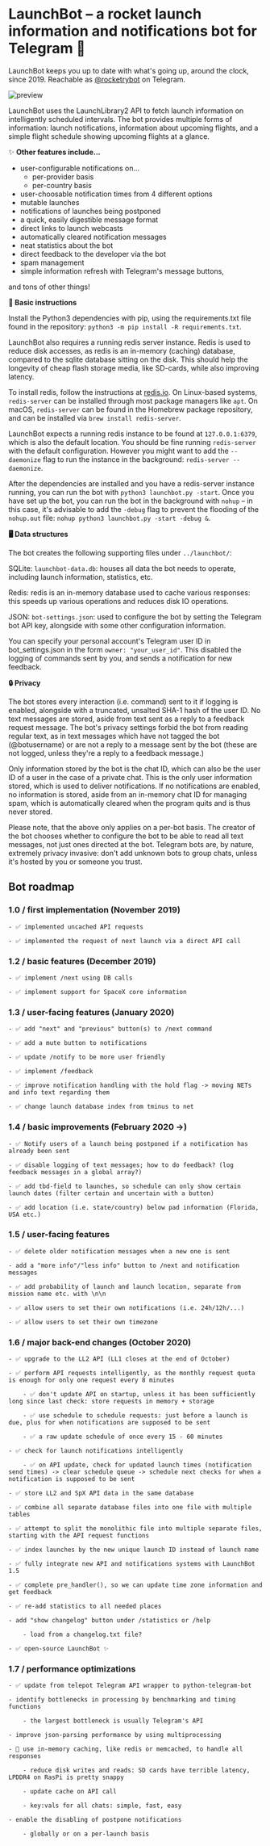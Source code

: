 # LaunchBot – a rocket launch information and notifications bot for Telegram 🚀
LaunchBot keeps you up to date with what's going up, around the clock, since 2019. Reachable as [@rocketrybot](https://t.me/rocketrybot) on Telegram.

![preview](lb-logo.png)

LaunchBot uses the LaunchLibrary2 API to fetch launch information on intelligently scheduled intervals. The bot provides multiple forms of information: launch notifications, information about upcoming flights, and a simple flight schedule showing upcoming flights at a glance. 

✨ **Other features include...**
- user-configurable notifications on...
	- per-provider basis
	- per-country basis
- user-choosable notification times from 4 different options
- mutable launches
- notifications of launches being postponed
- a quick, easily digestible message format
- direct links to launch webcasts
- automatically cleared notification messages
- neat statistics about the bot
- direct feedback to the developer via the bot
- spam management
- simple information refresh with Telegram's message buttons,

and tons of other things!

**📃 Basic instructions**

Install the Python3 dependencies with pip, using the requirements.txt file found in the repository: `python3 -m pip install -R requirements.txt`.

LaunchBot also requires a running redis server instance. Redis is used to reduce disk accesses, as redis is an in-memory (caching) database, compared to the sqlite database sitting on the disk. This should help the longevity of cheap flash storage media, like SD-cards, while also improving latency.

To install redis, follow the instructions at [redis.io](https://redis.io/download). On Linux-based systems, `redis-server` can be installed through most package managers like `apt`. On macOS, `redis-server` can be found in the Homebrew package repository, and can be installed via `brew install redis-server`.

LaunchBot expects a running redis instance to be found at `127.0.0.1:6379`, which is also the default location. You should be fine running `redis-server` with the default configuration. However you might want to add the `--daemonize` flag to run the instance in the background: `redis-server --daemonize`.

After the dependencies are installed and you have a redis-server instance running, you can run the bot with `python3 launchbot.py -start`. Once you have set up the bot, you can run the bot in the background with `nohup` – in this case, it's advisable to add the `-debug` flag to prevent the flooding of the `nohup.out` file: `nohup python3 launchbot.py -start -debug &`.

**🖥 Data structures**

The bot creates the following supporting files under `../launchbot/`:

SQLite: `launchbot-data.db`: houses all data the bot needs to operate, including launch information, statistics, etc.

Redis: redis is an in-memory database used to cache various responses: this speeds up various operations and reduces disk IO operations.

JSON: `bot-settings.json`: used to configure the bot by setting the Telegram bot API key, alongside with some other configuration information.

You can specify your personal account's Telegram user ID in bot_settings.json in the form `owner: "your_user_id"`. This disabled the logging of commands sent by you, and sends a notification for new feedback.

**🔒 Privacy**

The bot stores every interaction (i.e. command) sent to it if logging is enabled, alongside with a truncated, unsalted SHA-1 hash of the user ID. No text messages are stored, aside from text sent as a reply to a feedback request message. The bot's privacy settings forbid the bot from reading regular text, as in text messages which have not tagged the bot (@botusername) or are not a reply to a message sent by the bot (these are not logged, unless they're a reply to a feedback message.)

Only information stored by the bot is the chat ID, which can also be the user ID of a user in the case of a private chat. This is the only user information stored, which is used to deliver notifications. If no notifications are enabled, no information is stored, aside from an in-memory chat ID for managing spam, which is automatically cleared when the program quits and is thus never stored.

Please note, that the above only applies on a per-bot basis. The creator of the bot chooses whether to configure the bot to be able to read all text messages, not just ones directed at the bot. Telegram bots are, by nature, extremely privacy invasive: don't add unknown bots to group chats, unless it's hosted by you or someone you trust.

## **Bot roadmap**

### 1.0 / first implementation (November 2019)

	- ✅ implemented uncached API requests
	
	- ✅ implemented the request of next launch via a direct API call

### 1.2 / basic features (December 2019)

	- ✅ implement /next using DB calls
	
	- ✅ implement support for SpaceX core information

### 1.3 / user-facing features (January 2020)
	
	- ✅ add "next" and "previous" button(s) to /next command
	
	- ✅ add a mute button to notifications
	
	- ✅ update /notify to be more user friendly
	
	- ✅ implement /feedback
	
	- ✅ improve notification handling with the hold flag -> moving NETs and info text regarding them
	
	- ✅ change launch database index from tminus to net

### 1.4 / basic improvements (February 2020 ->)

	- ✅ Notify users of a launch being postponed if a notification has already been sent
	
	- ✅ disable logging of text messages; how to do feedback? (log feedback messages in a global array?)
	
	- ✅ add tbd-field to launches, so schedule can only show certain launch dates (filter certain and uncertain with a button)
	
	- ✅ add location (i.e. state/country) below pad information (Florida, USA etc.)

### 1.5 / user-facing features
	
	- ✅ delete older notification messages when a new one is sent
	
	- add a "more info"/"less info" button to /next and notification messages
	
	- ✅ add probability of launch and launch location, separate from mission name etc. with \n\n
	
	- ✅ allow users to set their own notifications (i.e. 24h/12h/...)
	
	- ✅ allow users to set their own timezone
	
### 1.6 / major back-end changes (October 2020)
	
	- ✅ upgrade to the LL2 API (LL1 closes at the end of October)
	
	- ✅ perform API requests intelligently, as the monthly request quota is enough for only one request every 8 minutes
	
		- ✅ don't update API on startup, unless it has been sufficiently long since last check: store requests in memory + storage
		
		- ✅ use schedule to schedule requests: just before a launch is due, plus for when notifications are supposed to be sent
		
		- ✅ a raw update schedule of once every 15 - 60 minutes
		
	- ✅ check for launch notifications intelligently
		
		- ✅ on API update, check for updated launch times (notification send times) -> clear schedule queue -> schedule next checks for when a notification is supposed to be sent
		
	- ✅ store LL2 and SpX API data in the same database
	
	- ✅ combine all separate database files into one file with multiple tables
	
	- ✅ attempt to split the monolithic file into multiple separate files, starting with the API request functions
	
	- ✅ index launches by the new unique launch ID instead of launch name

	- ✅ fully integrate new API and notifications systems with LaunchBot 1.5

	- ✅ complete pre_handler(), so we can update time zone information and get feedback

	- ✅ re-add statistics to all needed places

	- add "show changelog" button under /statistics or /help

		- load from a changelog.txt file?

	- ✅ open-source LaunchBot ✨
	
### 1.7 / performance optimizations

	- ✅ update from telepot Telegram API wrapper to python-telegram-bot

	- identify bottlenecks in processing by benchmarking and timing functions

		- the largest bottleneck is usually Telegram's API

	- improve json-parsing performance by using multiprocessing
	
	- 🚧 use in-memory caching, like redis or memcached, to handle all responses

		- reduce disk writes and reads: SD cards have terrible latency, LPDDR4 on RasPi is pretty snappy
	
		- update cache on API call

		- key:vals for all chats: simple, fast, easy

	- enable the disabling of postpone notifications

		- globally or on a per-launch basis
